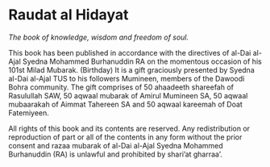 # Raudat al Hidayat

_The book of knowledge, wisdom and freedom of soul._

This book has been published in accordance with the directives of al-Dai al-Ajal Syedna Mohammed Burhanuddin RA on the momentous occasion of his 101st Milad Mubarak. (Birthday) It is a gift graciously presented by Syedna al-Dai al-Ajal TUS to his followers Mumineen, members of the Dawoodi Bohra community. The gift comprises of 50 ahaadeeth shareefah of Rasulullah SAW, 50 aqwaal mubarak of Amirul Mumineen SA, 50 aqwaal mubaarakah of Aimmat Tahereen SA and 50 aqwaal kareemah of Doat Fatemiyeen.

All rights of this book and its contents are reserved. Any redistribution or reproduction of part or all of the contents in any form without the prior consent and razaa mubarak of al-Dai al-Ajal Syedna Mohammed Burhanuddin (RA) is unlawful and prohibited by shari’at gharraa’.
